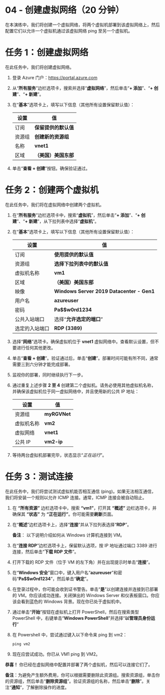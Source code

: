 ﻿---
wts:
    title: '04 - 创建虚拟网络（20 分钟）'
    module: '模块 02 - 核心 Azure 服务（工作负载）'
---
# 04 - 创建虚拟网络（20 分钟）

在本演练中，我们将创建一个虚拟网络，将两个虚拟机部署到该虚拟网络上，然后配置它们以允许一个虚拟机通过该虚拟网络 ping 至另一个虚拟机。

# 任务 1：创建虚拟网络 

在此任务中，我们将创建虚拟网络。 

1. 登录 Azure 门户：<a href="https://portal.azure.com" target="_blank"><span style="color: #0066cc;" color="#0066cc">https://portal.azure.com</span></a>

2. 从“**所有服务**”边栏选项卡，搜索并选择“**虚拟网络**”，然后单击“**+ 添加**”、“**+ 创建**”、“**+ 新建**”。 

3. 在“**基本**”选项卡上，填写以下信息（其他所有设置保留默认值）：

    | 设置 | 值 | 
    | --- | --- |
    | 订阅 | **保留提供的默认值** |
    | 资源组 | **创建新的资源组** |
    | 名称 | **vnet1** |
    | 区域 | **（美国）美国东部** |
    
   
4. 单击“**查看 + 创建**”按钮。确保验证通过。


# 任务 2：创建两个虚拟机

在此任务中，我们将在虚拟网络中创建两个虚拟机。 

1. 在“**所有服务**”边栏选项卡中，搜索“**虚拟机**”，然后单击“**+ 添加**”、“**+ 创建**”、“**+ 新建**”，从下拉列表中选择“**虚拟机**”。 

2. 在“**基本**”选项卡上，填写以下信息（其他所有设置保留默认值）：

   | 设置 | 值 | 
   | --- | --- |
   | 订阅 | **使用提供的默认值** |
   | 资源组 |  **选择下拉列表中的默认值** |
   | 虚拟机名称 | **vm1**|
   | 区域 | **（美国）美国东部** |
   | 映像 | **Windows Server 2019 Datacenter - Gen1** |
   | 用户名| **azureuser** |
   | 密码| **Pa$$w0rd1234** |
   | 公共入站端口| 选择“**允许选定的端口**” |
   | 选定的入站端口| **RDP (3389)** |
   

3. 选择“**网络**”选项卡。确保虚拟机位于 **vnet1** 虚拟网络中。查看默认设置，但不要进行任何其他更改。 

4. 单击“**查看 + 创建**”。验证通过后，单击“**创建**”。部署时间可能有所不同，通常需要三到六分钟才能完成部署。

5. 监视你的部署，同时继续执行下一步。 

6. 通过重复上述步骤 **2 至 4** 创建第二个虚拟机。请务必使用其他虚拟机名称，并确保该虚拟机位于同一虚拟网络中，并且使用新的公共 IP 地址：

    | 设置 | 值 |
    | --- | --- |
    | 资源组 | **myRGVNet** |
    | 虚拟机名称 |  **vm2** |
    | 虚拟网络 | **vnet1** |
    | 公共 IP | **vm2-ip** |

7. 等待两台虚拟机部署完毕，状态显示“*正在运行*”。

# 任务 3：测试连接 

在此任务中，我们将尝试测试虚拟机能否相互通信 (ping)。如果无法相互通信，我们将安装一个规则以允许 ICMP 连接。通常，ICMP 连接会被自动阻止。

1. 在 **“所有资源”** 边栏选项卡中，搜索 **“vm1”**，打开其 **“概述”** 边栏选项卡，并确保其 **“状态”** 为 **“正在运行”**。你可能需要**刷新**页面。

2. 在“**概述**”边栏选项卡上，选择“**连接**”并从下拉列表选择“**RDP**”。

    **备注**： 以下说明介绍如何从 Windows 计算机连接到 VM。 

3. 在“**连接 RDP**”边栏选项卡上，保留默认选项，按 IP 地址通过端口 3389 进行连接，然后单击“**下载 RDP 文件**”。

4. 打开下载的 RDP 文件（位于 VM 的左下角）并在出现提示时单击“**连接**”。 

5. 在“**Windows 安全**”窗口中，键入用户名“**azureuser**”和密码“**Pa$$w0rd1234**”，然后单击“**确定**”。

6. 在登录过程中，你可能会收到证书警告。单击“**是**”以创建连接并连接到已部署的 VM。你应该成功连接。关闭弹出的 Windows Server 和仪表板窗口。你应该会看到蓝色的 Windows 背景。现在你已处于虚拟机中。

7. 通过单击“**开始**”按钮在虚拟机上打开 PowerShell，然后在搜索类型 PowerShell 中，右键单击“**Windows PowerShell**”并选择“**以管理员身份运行**”

8. 在 Powershell 中，尝试通过键入以下命令来 ping 到 vm2：

   ```PowerShell
   ping vm2
   ```

 9. 现在应尝试成功。你已从 VM1 ping 到 VM2。


**恭喜！** 你已经在虚拟网络中配置并部署了两个虚拟机，然后可以连接它们了。

**备注**：为避免产生额外费用，你可以根据需要删除此资源组。搜索资源组，单击你的资源组，然后单击“**删除资源组**”。验证资源组的名称，然后单击“**删除**”。关注“**通知**”，了解删除操作的进度。
